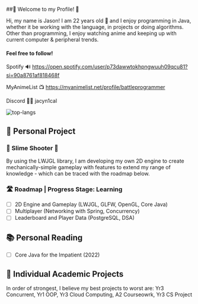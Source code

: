 ##🍃 Welcome to my Profile! 🍃

Hi, my name is Jason! I am 22 years old 🫡 and I enjoy programming in Java, whether it be working with the language, in projects or doing algorithms. Other than programming, I enjoy watching anime and keeping up with current computer & peripheral trends.

#### Feel free to follow!
Spotify 🔊 https://open.spotify.com/user/p73dawwtokhpngwuuh09qcu81?si=90a8761af818468f

MyAnimeList 📺 https://myanimelist.net/profile/battleprogrammer

Discord 🧑‍💻 jacyn1cal

![top-langs](https://github-readme-stats.vercel.app/api/top-langs?username=jh10z&show_icons=true&theme=radical)

## 🤔 Personal Project
### 🔫 Slime Shooter 🔫
By using the LWJGL library, I am developing my own 2D engine to create mechanically-simple gameplay with features to extend my range of knowledge - which can be traced with the roadmap below.
### 🛣️ Roadmap | Progress Stage: Learning
- [ ] 2D Engine and Gameplay (LWJGL, GLFW, OpenGL, Core Java)
- [ ] Multiplayer (Networking with Spring, Concurrency)
- [ ] Leaderboard and Player Data (PostgreSQL, DSA)

## 📚 Personal Reading
- [ ] Core Java for the Impatient (2022)

## 🔭 Individual Academic Projects
In order of strongest, I believe my best projects to worst are: Yr3 Concurrent, Yr1 OOP, Yr3 Cloud Computing, A2 Courseowrk, Yr3 CS Project

<!--
**jh10z/jh10z** is a ✨ _special_ ✨ repository because its `README.md` (this file) appears on your GitHub profile.

Here are some ideas to get you started:

- 🔭 I’m currently working on ...
- 🌱 I’m currently learning ...
- 👯 I’m looking to collaborate on ...
- 🤔 I’m looking for help with ...
- 💬 Ask me about ...
- 📫 How to reach me: ...
- 😄 Pronouns: ...
- ⚡ Fun fact: ...
-->
